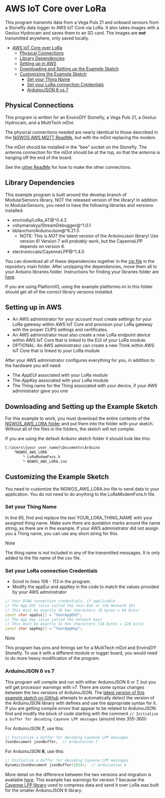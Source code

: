 # AWS IoT Core over LoRa

This program transmits data from a Vega Puls 21 and onboard sensors from a Stonefly data logger to AWS IoT Core via LoRa. It also takes images with a Geolux Hydrocam and saves them to an SD card. The images are **not** transmitted anywhere, only saved locally.

- [AWS IoT Core over LoRa](#aws-iot-core-over-lora)
  - [Physical Connections](#physical-connections)
  - [Library Dependencies](#library-dependencies)
  - [Setting up in AWS](#setting-up-in-aws)
  - [Downloading and Setting up the Example Sketch](#downloading-and-setting-up-the-example-sketch)
  - [Customizing the Example Sketch](#customizing-the-example-sketch)
    - [Set your Thing Name](#set-your-thing-name)
    - [Set your LoRa connection Credentials](#set-your-lora-connection-credentials)
    - [ArduinoJSON 6 vs 7](#arduinojson-6-vs-7)

## Physical Connections

This program is written for an EnviroDIY Stonefly, a Vega Puls 21, a Geolux Hydrocam, and a MultiTech mDot.

The physical connections needed are nearly identical to those described in the [NGWOS AWS MQTT ReadMe](https://github.com/EnviroDIY/USGS_NGWOS/tree/main/NGWOS_AWS_MQTT), but with the mDot replacing the modem.

The mDot should be installed in the "bee" socket on the Stonefly.
The antenna connection for the mDot should be at the top, so that the antenna is hanging off the end of the board.

See the [other ReadMe](https://github.com/EnviroDIY/USGS_NGWOS/tree/main/NGWOS_AWS_MQTT) for how to make the other connections.

## Library Dependencies

This example program is built around the develop branch of ModularSensors library, NOT the released version of the library!  In addition to ModularSensors, you need to have the following libraries and versions installed:

- envirodiy/LoRa_AT@^0.4.2
- vshymanskyy/StreamDebugger@^1.0.1
- bblanchon/ArduinoJson@^6.21.5
  - NOTE: This is *NOT* the latest version of the ArduinoJson library! Use version 6! Version 7 will *probably* work, but the CayenneLPP depends on version 6.
- electroniccats/CayenneLPP@^1.4.0

You can download all of these dependencies together in the [zip file](https://github.com/EnviroDIY/USGS_NGWOS/blob/main/AllDependencies.zip) in the repository main folder.
After unzipping the dependencies, move them all to your Arduino libraries folder.
Instructions for finding your libraries folder are [here](https://support.arduino.cc/hc/en-us/articles/4415103213714-Find-sketches-libraries-board-cores-and-other-files-on-your-computer).

If you are using PlatformIO, using the example platformio.ini in this folder should get all of the correct library versions installed.

## Setting up in AWS

- An AWS administrator for your account must create settings for your LoRa gateway within AWS IoT Core and provision your LoRa gateway with the proper CUPS settings and certificates.
- An AWS administrator must also create a new LoRa endpoint device within AWS IoT Core that is linked to the EUI of your LoRa module.
- OPTIONAL: An AWS administrator can create a new Think within AWS IoT Core that is linked to your LoRa module

After your AWS administrator configures everything for you, in addition to the hardware you will need:

- The *AppEUI* associated with your LoRa module
- The *AppKey* associated with your LoRa module
- The Thing name for the Thing associated with your device, if your AWS administrator gave you one

## Downloading and Setting up the Example Sketch

For this example to work, you must download the entire contents of the [NGWOS_AWS_LORA folder](https://github.com/EnviroDIY/USGS_NGWOS/tree/main/NGWOS_AWS_LORA/NGWOS_AWS_LORA) and put them into the folder with your sketch.
Without all of the files in the folders, the sketch will not compile.

If you are using the default Arduino sketch folder it should look like this:

```txt
C:\Users\{your_user_name}\Documents\Arduino
    └NGWOS_AWS_LORA
        └ LoRaModemFxns.h
        └ NGWOS_AWS_LORA.ino
```

## Customizing the Example Sketch

You need to customize the NGWOS_AWS_LORA.ino file to send data to your application.
You do not need to do anything to the LoRaModemFxns.h file.

### Set your Thing Name

In line 65, find and replace the text YOUR_LORA_THING_NAME with your assigned thing name.
Make sure there are quotation marks around the name string, as there are in the example.
If your AWS administrator did not assign you a Thing name, you can use any short string for this.

> [!NOTE]
> The thing name is *not* included in any of the transmitted messages.
> It is only added to the file name of the csv file.

### Set your LoRa connection Credentials

- Scroll to lines 108 - 113 in the program.
- Modify the appEui and appKey in the code to match the values provided by your AWS administrator

```cpp
// Your OTAA connection credentials, if applicable
// The App EUI (also called the Join EUI or the Network ID)
// This must be exactly 16 hex characters (8 bytes = 64 bits)
const char appEui[] = "YourAppEUI";
// The App Key (also called the network key)
// This must be exactly 32 hex characters (16 bytes = 128 bits)
const char appKey[] = "YourAppKey";
```

> [!NOTE]
> This program has pins and timings set for a MultiTech mDot and EnviroDIY Stonefly.
> To use it with a different module or logger board, you would need to do more heavy modification of the program.

### ArduinoJSON 6 vs 7

This program will compile and run with either ArduinoJSON 6 or 7, but you will get processor warnings with v7.
There are some syntax changes between the two versions of ArduinoJSON.
The [latest version of this example sketch on GitHub](https://github.com/EnviroDIY/USGS_NGWOS/blob/main/NGWOS_TTN/TheThingsNetwork/TheThingsNetwork.ino) attempts to automatically detect the version of the ArduinoJSON library with defines and use the appropriate syntax for it.
If you are getting compile *errors* that appear to be related to ArduinoJSON find and modify the block of code starting with the comment `// Initialize a buffer for decoding Cayenne LPP messages` (around lines 355-360):

For ArduinoJSON **7**, use this:

```cpp
// Initialize a buffer for decoding Cayenne LPP messages
JsonDocument jsonBuffer;  // ArduinoJson 7
```

For ArduinoJSON **6**, use this:

```cpp
// Initialize a buffer for decoding Cayenne LPP messages
DynamicJsonDocument jsonBuffer(1024);  // ArduinoJson 6
```

More detail on the difference between the two versions and migration is available [here](https://arduinojson.org/v7/how-to/upgrade-from-v6/).
This example has warnings for version 7 because the [Cayenne LPP library](https://github.com/ElectronicCats/CayenneLPP) used to compress data and send it over LoRa was built for the smaller ArduinoJSON 6 library.
